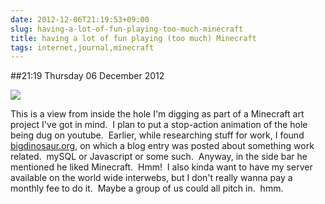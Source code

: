 ```yaml
---
date: 2012-12-06T21:19:53+09:00
slug: having-a-lot-of-fun-playing-too-much-minecraft
title: having a lot of fun playing (too much) Minecraft
tags: internet,journal,minecraft
---
```


##21:19 Thursday 06 December 2012

[![](/images/2012/12/Screen-Shot-2012-12-06-at-9.11.15-PM-300x169.png)](/images/2012/12/Screen-Shot-2012-12-06-at-9.11.15-PM.png)

This is a view from inside the hole I'm digging as part of a Minecraft art project I've got in mind.  I plan to put a stop-action animation of the hole being dug on youtube.  Earlier, while researching stuff for work, I found [bigdinosaur.org](http://www.bigdinosaur.org/), on which a blog entry was posted about something work related.  mySQL or Javascript or some such.  Anyway, in the side bar he mentioned he liked Minecraft.  Hmm!  I also kinda want to have my server available on the world wide interwebs, but I don't really wanna pay a monthly fee to do it.  Maybe a group of us could all pitch in.  hmm.
